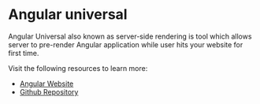 # Angular universal

Angular Universal also known as server-side rendering is tool which allows server to pre-render Angular application while user hits your website for first time.

Visit the following resources to learn more:

- [Angular Website](https://angular.io/guide/universal)
- [Github Repository](https://github.com/angular/universal)

